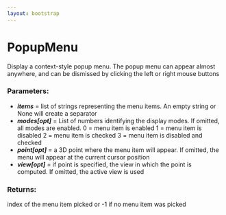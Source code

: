 ```yaml
---
layout: bootstrap
---
```


# PopupMenu

Display a context-style popup menu. The popup menu can appear almost
        anywhere, and can be dismissed by clicking the left or right mouse buttons
        

### Parameters:

- ***items*** = list of strings representing the menu items. An empty string or None
  will create a separator
- ***modes[opt]*** = List of numbers identifying the display modes. If omitted, all
  modes are enabled.
    0 = menu item is enabled
    1 = menu item is disabled
    2 = menu item is checked
    3 = menu item is disabled and checked
- ***point[opt]*** = a 3D point where the menu item will appear. If omitted, the menu
  will appear at the current cursor position
- ***view[opt]*** = if point is specified, the view in which the point is computed.
  If omitted, the active view is used
        

### Returns:


index of the menu item picked or -1 if no menu item was picked
        
